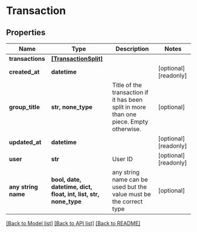 # Transaction


## Properties
Name | Type | Description | Notes
------------ | ------------- | ------------- | -------------
**transactions** | [**[TransactionSplit]**](TransactionSplit.md) |  | 
**created_at** | **datetime** |  | [optional] [readonly] 
**group_title** | **str, none_type** | Title of the transaction if it has been split in more than one piece. Empty otherwise. | [optional] 
**updated_at** | **datetime** |  | [optional] [readonly] 
**user** | **str** | User ID | [optional] [readonly] 
**any string name** | **bool, date, datetime, dict, float, int, list, str, none_type** | any string name can be used but the value must be the correct type | [optional]

[[Back to Model list]](../README.md#documentation-for-models) [[Back to API list]](../README.md#documentation-for-api-endpoints) [[Back to README]](../README.md)


